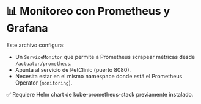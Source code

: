 # 📊 Monitoreo con Prometheus y Grafana

Este archivo configura:
- Un `ServiceMonitor` que permite a Prometheus scrapear métricas desde `/actuator/prometheus`.
- Apunta al servicio de PetClinic (puerto 8080).
- Necesita estar en el mismo namespace donde está el Prometheus Operator (`monitoring`).

✅ Requiere Helm chart de kube-prometheus-stack previamente instalado.

